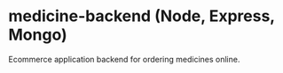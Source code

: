 # medicine-backend (Node, Express, Mongo)

Ecommerce application backend for ordering medicines online.
